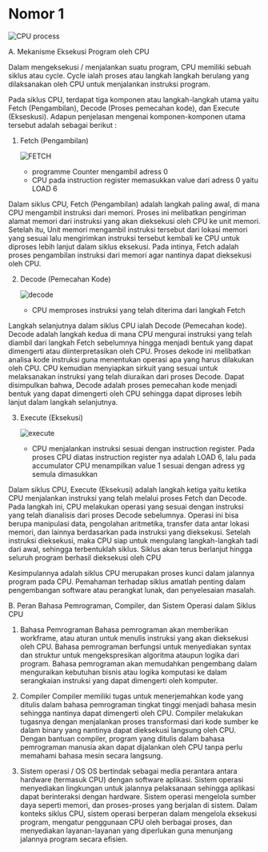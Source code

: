 # Nomor 1

![CPU process](https://github.com/febiana0/SysOP24-3123521013/assets/148712001/4bdcb750-d51a-449a-9357-55f6bd4354a0)



A. Mekanisme Eksekusi Program oleh CPU

Dalam mengeksekusi / menjalankan suatu program, CPU memiliki sebuah siklus atau cycle. Cycle ialah proses atau langkah langkah berulang yang dilaksanakan oleh CPU untuk menjalankan instruksi program.

Pada siklus CPU, terdapat tiga komponen atau langkah-langkah utama yaitu Fetch (Pengambilan), Decode (Proses pemecahan kode), dan Execute (Ekseskusi). Adapun penjelasan mengenai komponen-komponen utama tersebut adalah sebagai berikut : 

1. Fetch (Pengambilan)

   ![FETCH](https://github.com/febiana0/SysOP24-3123521013/assets/148712001/4df0dab6-3a6a-46dc-9f21-6c3699344b96)


     - programme Counter mengambil adress 0
     - CPU pada instruction register memasukkan value dari adress 0 yaitu LOAD 6

   



Dalam siklus CPU, Fetch (Pengambilan) adalah langkah paling awal, di mana CPU mengambil instruksi dari memori. Proses ini melibatkan pengiriman alamat memori dari instruksi yang akan dieksekusi oleh CPU ke unit memori. Setelah itu, Unit memori mengambil instruksi tersebut dari lokasi memori yang sesuai lalu mengirimkan instruksi tersebut kembali ke CPU untuk diproses lebih lanjut dalam siklus eksekusi. Pada intinya, Fetch adalah proses pengambilan instruksi dari memori agar nantinya dapat dieksekusi oleh CPU.

2. Decode (Pemecahan Kode)
   
   ![decode](https://github.com/febiana0/SysOP24-3123521013/assets/148712001/6a3da20b-d419-427c-98d0-5f84421920c3)

   - CPU memproses instruksi yang telah diterima dari langkah Fetch 


Langkah selanjutnya dalam siklus CPU ialah Decode (Pemecahan kode). Decode adalah langkah kedua di mana CPU mengurai instruksi yang telah diambil dari langkah Fetch sebelumnya hingga menjadi bentuk yang dapat dimengerti atau diinterpretasikan oleh CPU. Proses dekode ini melibatkan analisa kode instruksi guna menentukan operasi apa yang harus dilakukan oleh CPU. CPU kemudian menyiapkan sirkuit yang sesuai untuk melaksanakan instruksi yang telah diuraikan dari proses Decode. Dapat disimpulkan bahwa, Decode adalah proses pemecahan kode menjadi bentuk yang dapat dimengerti oleh CPU sehingga dapat diproses lebih lanjut dalam langkah selanjutnya.

3. Execute (Eksekusi)
   
   ![execute](https://github.com/febiana0/SysOP24-3123521013/assets/148712001/e2b8bd99-b545-4ed9-b730-65b388c7680a)

   - CPU menjalankan instruksi sesuai dengan instruction register. Pada proses CPU diatas instruction register nya adalah LOAD 6, lalu pada accumulator CPU menampilkan value 1 sesuai dengan adress yg semula dimasukkan


Dalam siklus CPU, Execute (Eksekusi) adalah langkah ketiga yaitu ketika CPU menjalankan instruksi yang telah melalui proses Fetch dan Decode. Pada langkah ini, CPU melakukan operasi yang sesuai dengan instruksi yang telah dianalisis dari proses Decode sebelumnya. Operasi ini bisa berupa manipulasi data, pengolahan aritmetika, transfer data antar lokasi memori, dan lainnya berdasarkan pada instruksi yang dieksekusi. Setelah instruksi dieksekusi, maka CPU siap untuk mengulang langkah-langkah tadi dari awal, sehingga terbentuklah siklus. Siklus akan terus berlanjut hingga seluruh program berhasil dieksekusi oleh CPU

Kesimpulannya adalah siklus CPU merupakan proses kunci dalam jalannya program pada CPU. Pemahaman terhadap siklus amatlah penting dalam pengembangan software atau perangkat lunak, dan penyelesaian masalah.

B. Peran Bahasa Pemrograman, Compiler, dan Sistem Operasi dalam Siklus CPU

1. Bahasa Pemrograman
Bahasa pemrograman akan memberikan workframe, atau aturan untuk menulis instruksi yang akan dieksekusi oleh CPU. Bahasa pemrograman berfungsi untuk menyediakan syntax dan struktur untuk mengekspresikan algoritma ataupun logika dari program. Bahasa pemrograman akan memudahkan pengembang dalam menguraikan kebutuhan bisnis atau logika komputasi ke dalam serangkaian instruksi yang dapat dimengerti oleh komputer.

2. Compiler
Compiler memiliki tugas untuk menerjemahkan kode yang ditulis dalam bahasa pemrograman tingkat tinggi menjadi bahasa mesin sehingga nantinya dapat dimengerti oleh CPU. Compiler melakukan tugasnya dengan menjalankan proses transformasi dari kode sumber ke dalam binary yang nantinya dapat dieksekusi langsung oleh CPU. Dengan bantuan compiler, program yang ditulis dalam bahasa pemrograman manusia akan dapat dijalankan oleh CPU tanpa perlu memahami bahasa mesin secara langsung.

3. Sistem operasi / OS
OS bertindak sebagai media perantara antara hardware (termasuk CPU) dengan software aplikasi. Sistem operasi menyediakan lingkungan untuk jalannya pelaksanaan sehingga aplikasi dapat berinteraksi dengan hardware. Sistem operasi mengelola sumber daya seperti memori, dan proses-proses yang berjalan di sistem. Dalam konteks siklus CPU, sistem operasi berperan dalam mengelola eksekusi program, mengatur penggunaan CPU oleh berbagai proses, dan menyediakan layanan-layanan yang diperlukan guna menunjang jalannya program secara efisien.
